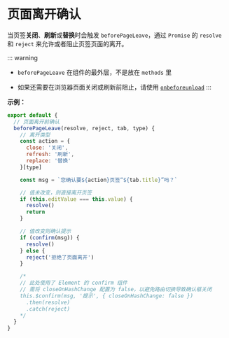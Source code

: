 # 页面离开确认

当页签**关闭**、**刷新**或**替换**时会触发 `beforePageLeave`，通过 `Promise` 的 `resolve` 和 `reject` 来允许或者阻止页签页面的离开。

::: warning

- `beforePageLeave` 在组件的最外层，不是放在 `methods` 里

- 如果还需要在浏览器页面关闭或刷新前阻止，请使用
  [`onbeforeunload`](https://developer.mozilla.org/en-US/docs/Web/API/WindowEventHandlers/onbeforeunload)
  :::

<doc-links demo="/initial-tabs/page-leave"></doc-links>

**示例：**

```javascript {3,15,21,23,28}
export default {
  // 页面离开前确认
  beforePageLeave(resolve, reject, tab, type) {
    // 离开类型
    const action = {
      close: '关闭',
      refresh: '刷新',
      replace: '替换'
    }[type]

    const msg = `您确认要${action}页签“${tab.title}”吗？`

    // 值未改变，则直接离开页签
    if (this.editValue === this.value) {
      resolve()
      return
    }

    // 值改变则确认提示
    if (confirm(msg)) {
      resolve()
    } else {
      reject('拒绝了页面离开')
    }

    /*
    // 此处使用了 Element 的 confirm 组件
    // 需将 closeOnHashChange 配置为 false，以避免路由切换导致确认框关闭
    this.$confirm(msg, '提示', { closeOnHashChange: false })
      .then(resolve)
      .catch(reject)
    */
  }
}
```

